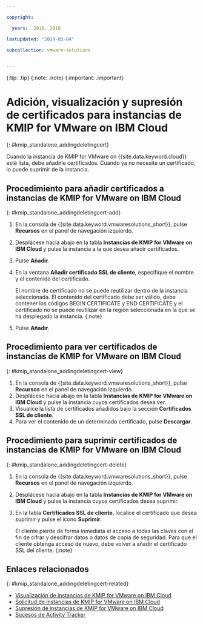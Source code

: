 ```yaml
---

copyright:

  years:  2016, 2019

lastupdated: "2019-03-04"

subcollection: vmware-solutions


---
```


{:tip: .tip}
{:note: .note}
{:important: .important}

# Adición, visualización y supresión de certificados para instancias de KMIP for VMware on IBM Cloud
{: #kmip_standalone_addingdeletingcert}

Cuando la instancia de KMIP for VMware on {{site.data.keyword.cloud}} esté lista, debe añadirle certificados. Cuando ya no necesite un certificado, lo puede suprimir de la instancia.

## Procedimiento para añadir certificados a instancias de KMIP for VMware on IBM Cloud
{: #kmip_standalone_addingdeletingcert-add}

1. En la consola de {{site.data.keyword.vmwaresolutions_short}}, pulse **Recursos** en el panel de navegación izquierdo.
2. Desplácese hacia abajo en la tabla **Instancias de KMIP for VMware on IBM Cloud** y pulse la instancia a la que desea añadir certificados.
3. Pulse **Añadir**.
4. En la ventana **Añadir certificado SSL de cliente**, especifique el nombre y el contenido del certificado.

   El nombre de certificado no se puede reutilizar dentro de la instancia seleccionada. El contenido del certificado debe ser válido, debe contener los códigos BEGIN CERTIFICATE y END CERTIFICATE y el certificado no se puede reutilizar en la región seleccionada en la que se ha desplegado la instancia.
   {:note}
5. Pulse **Añadir**.

## Procedimiento para ver certificados de instancias de KMIP for VMware on IBM Cloud
{: #kmip_standalone_addingdeletingcert-view}

1. En la consola de {{site.data.keyword.vmwaresolutions_short}}, pulse **Recursos** en el panel de navegación izquierdo.
2. Desplácese hacia abajo en la tabla **Instancias de KMIP for VMware on IBM Cloud** y pulse la instancia cuyos certificados desea ver.
3. Visualice la lista de certificados añadidos bajo la sección **Certificados SSL de cliente**.
4. Para ver el contenido de un determinado certificado, pulse **Descargar**.

## Procedimiento para suprimir certificados de instancias de KMIP for VMware on IBM Cloud
{: #kmip_standalone_addingdeletingcert-delete}

1. En la consola de {{site.data.keyword.vmwaresolutions_short}}, pulse **Recursos** en el panel de navegación izquierdo.
2. Desplácese hacia abajo en la tabla **Instancias de KMIP for VMware on IBM Cloud** y pulse la instancia cuyos certificados desea suprimir.
3. En la tabla **Certificados SSL de cliente**, localice el certificado que desea suprimir y pulse el icono **Suprimir**.

   El cliente pierde de forma inmediata el acceso a todas las claves con el fin de cifrar y descifrar datos o datos de copia de seguridad. Para que el cliente obtenga acceso de nuevo, debe volver a añadir el certificado SSL del cliente.
   {:note}

## Enlaces relacionados
{: #kmip_standalone_addingdeletingcert-related}

* [Visualización de instancias de KMIP for VMware on IBM Cloud](/docs/services/vmwaresolutions/services?topic=vmware-solutions-kmip_standalone_viewing)
* [Solicitud de instancias de KMIP for VMware on IBM Cloud](/docs/services/vmwaresolutions/services?topic=vmware-solutions-kmip_standalone_ordering)
* [Supresión de instancias de KMIP for VMware on IBM Cloud](/docs/services/vmwaresolutions/services?topic=vmware-solutions-kmip_standalone_deleting)
* [Sucesos de Activity Tracker](/docs/services/vmwaresolutions/vmonic?topic=vmware-solutions-at-events)
